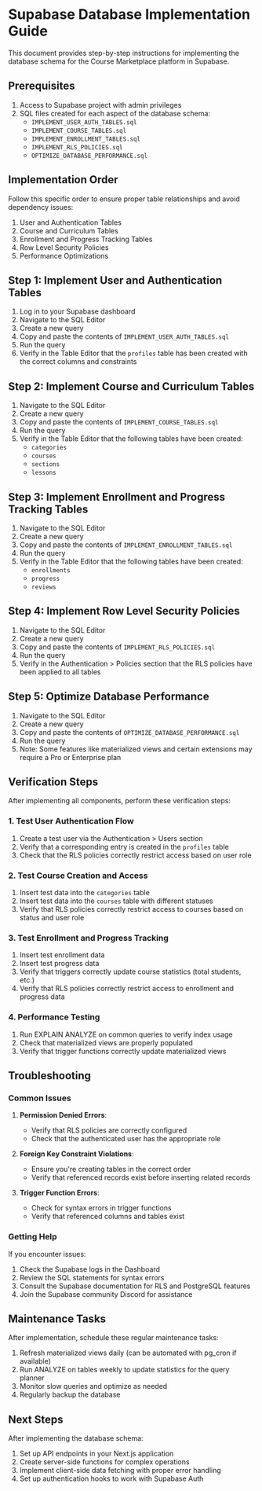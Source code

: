 # Supabase Database Implementation Guide

This document provides step-by-step instructions for implementing the database schema for the Course Marketplace platform in Supabase.

## Prerequisites

1. Access to Supabase project with admin privileges
2. SQL files created for each aspect of the database schema:
   - `IMPLEMENT_USER_AUTH_TABLES.sql`
   - `IMPLEMENT_COURSE_TABLES.sql`
   - `IMPLEMENT_ENROLLMENT_TABLES.sql`
   - `IMPLEMENT_RLS_POLICIES.sql`
   - `OPTIMIZE_DATABASE_PERFORMANCE.sql`

## Implementation Order

Follow this specific order to ensure proper table relationships and avoid dependency issues:

1. User and Authentication Tables
2. Course and Curriculum Tables
3. Enrollment and Progress Tracking Tables
4. Row Level Security Policies
5. Performance Optimizations

## Step 1: Implement User and Authentication Tables

1. Log in to your Supabase dashboard
2. Navigate to the SQL Editor
3. Create a new query
4. Copy and paste the contents of `IMPLEMENT_USER_AUTH_TABLES.sql`
5. Run the query
6. Verify in the Table Editor that the `profiles` table has been created with the correct columns and constraints

## Step 2: Implement Course and Curriculum Tables

1. Navigate to the SQL Editor
2. Create a new query
3. Copy and paste the contents of `IMPLEMENT_COURSE_TABLES.sql`
4. Run the query
5. Verify in the Table Editor that the following tables have been created:
   - `categories`
   - `courses`
   - `sections`
   - `lessons`

## Step 3: Implement Enrollment and Progress Tracking Tables

1. Navigate to the SQL Editor
2. Create a new query
3. Copy and paste the contents of `IMPLEMENT_ENROLLMENT_TABLES.sql`
4. Run the query
5. Verify in the Table Editor that the following tables have been created:
   - `enrollments`
   - `progress`
   - `reviews`

## Step 4: Implement Row Level Security Policies

1. Navigate to the SQL Editor
2. Create a new query
3. Copy and paste the contents of `IMPLEMENT_RLS_POLICIES.sql`
4. Run the query
5. Verify in the Authentication > Policies section that the RLS policies have been applied to all tables

## Step 5: Optimize Database Performance

1. Navigate to the SQL Editor
2. Create a new query
3. Copy and paste the contents of `OPTIMIZE_DATABASE_PERFORMANCE.sql`
4. Run the query
5. Note: Some features like materialized views and certain extensions may require a Pro or Enterprise plan

## Verification Steps

After implementing all components, perform these verification steps:

### 1. Test User Authentication Flow

1. Create a test user via the Authentication > Users section
2. Verify that a corresponding entry is created in the `profiles` table
3. Check that the RLS policies correctly restrict access based on user role

### 2. Test Course Creation and Access

1. Insert test data into the `categories` table
2. Insert test data into the `courses` table with different statuses
3. Verify that RLS policies correctly restrict access to courses based on status and user role

### 3. Test Enrollment and Progress Tracking

1. Insert test enrollment data
2. Insert test progress data
3. Verify that triggers correctly update course statistics (total students, etc.)
4. Verify that RLS policies correctly restrict access to enrollment and progress data

### 4. Performance Testing

1. Run EXPLAIN ANALYZE on common queries to verify index usage
2. Check that materialized views are properly populated
3. Verify that trigger functions correctly update materialized views

## Troubleshooting

### Common Issues

1. **Permission Denied Errors**:

   - Verify that RLS policies are correctly configured
   - Check that the authenticated user has the appropriate role

2. **Foreign Key Constraint Violations**:

   - Ensure you're creating tables in the correct order
   - Verify that referenced records exist before inserting related records

3. **Trigger Function Errors**:
   - Check for syntax errors in trigger functions
   - Verify that referenced columns and tables exist

### Getting Help

If you encounter issues:

1. Check the Supabase logs in the Dashboard
2. Review the SQL statements for syntax errors
3. Consult the Supabase documentation for RLS and PostgreSQL features
4. Join the Supabase community Discord for assistance

## Maintenance Tasks

After implementation, schedule these regular maintenance tasks:

1. Refresh materialized views daily (can be automated with pg_cron if available)
2. Run ANALYZE on tables weekly to update statistics for the query planner
3. Monitor slow queries and optimize as needed
4. Regularly backup the database

## Next Steps

After implementing the database schema:

1. Set up API endpoints in your Next.js application
2. Create server-side functions for complex operations
3. Implement client-side data fetching with proper error handling
4. Set up authentication hooks to work with Supabase Auth
